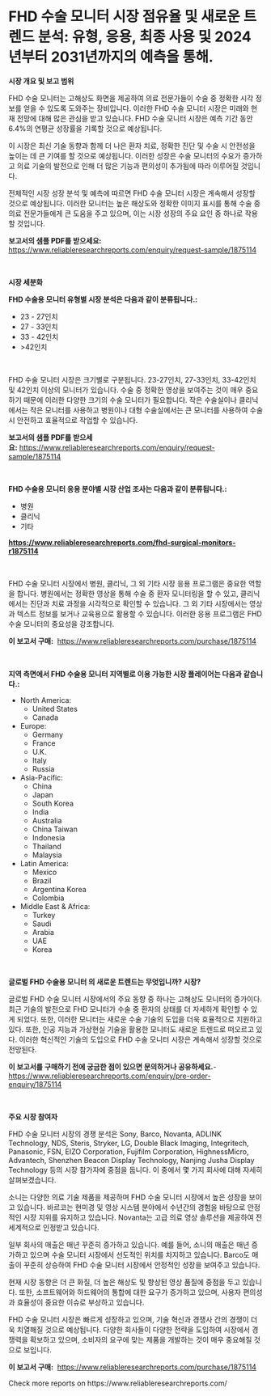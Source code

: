 <p><h1>FHD 수술 모니터 시장 점유율 및 새로운 트렌드 분석: 유형, 응용, 최종 사용 및 2024년부터 2031년까지의 예측을 통해.</h1></p><p><strong>시장 개요 및 보고 범위</strong></p>
<p><p>FHD 수술 모니터는 고해상도 화면을 제공하여 의료 전문가들이 수술 중 정확한 시각 정보를 얻을 수 있도록 도와주는 장비입니다. 이러한 FHD 수술 모니터 시장은 미래와 현재 전망에 대해 많은 관심을 받고 있습니다. FHD 수술 모니터 시장은 예측 기간 동안 6.4%의 연평균 성장률을 기록할 것으로 예상됩니다. </p><p>이 시장은 최신 기술 동향과 함께 더 나은 환자 치료, 정확한 진단 및 수술 시 안전성을 높이는 데 큰 기여를 할 것으로 예상됩니다. 이러한 성장은 수술 모니터의 수요가 증가하고 의료 기술의 발전으로 인해 더 많은 기능과 편의성이 추가됨에 따라 이루어질 것입니다.</p><p>전체적인 시장 성장 분석 및 예측에 따르면 FHD 수술 모니터 시장은 계속해서 성장할 것으로 예상됩니다. 이러한 모니터는 높은 해상도와 정확한 이미지 표시를 통해 수술 중 의료 전문가들에게 큰 도움을 주고 있으며, 이는 시장 성장의 주요 요인 중 하나로 작용할 것입니다.</p></p>
<p><strong>보고서의 샘플 PDF를 받으세요:</strong> <a href="https://www.reliableresearchreports.com/enquiry/request-sample/1875114">https://www.reliableresearchreports.com/enquiry/request-sample/1875114</a></p>
<p>&nbsp;</p>
<p><strong>시장 세분화</strong></p>
<p><strong>FHD 수술용 모니터 유형별 시장 분석은 다음과 같이 분류됩니다.:</strong></p>
<p><ul><li>23 - 27인치</li><li>27 - 33인치</li><li>33 - 42인치</li><li>>42인치</li></ul></p>
<p>&nbsp;</p>
<p><p>FHD 수술 모니터 시장은 크기별로 구분됩니다. 23-27인치, 27-33인치, 33-42인치 및 42인치 이상의 모니터가 있습니다. 수술 중 정확한 영상을 보여주는 것이 매우 중요하기 때문에 이러한 다양한 크기의 수술 모니터가 필요합니다. 작은 수술실이나 클리닉에서는 작은 모니터를 사용하고 병원이나 대형 수술실에서는 큰 모니터를 사용하여 수술 시 안전하고 효율적으로 작업할 수 있습니다.</p></p>
<p><strong>보고서의 샘플 PDF를 받으세요:</strong>&nbsp;<a href="https://www.reliableresearchreports.com/enquiry/request-sample/1875114">https://www.reliableresearchreports.com/enquiry/request-sample/1875114</a></p>
<p>&nbsp;</p>
<p><strong> FHD 수술용 모니터 응용 분야별 시장 산업 조사는 다음과 같이 분류됩니다.:</strong></p>
<p><ul><li>병원</li><li>클리닉</li><li>기타</li></ul></p>
<p><strong><a href="https://www.reliableresearchreports.com/fhd-surgical-monitors-r1875114">https://www.reliableresearchreports.com/fhd-surgical-monitors-r1875114</a></strong></p>
<p>&nbsp;</p>
<p><p>FHD 수술 모니터 시장에서 병원, 클리닉, 그 외 기타 시장 응용 프로그램은 중요한 역할을 합니다. 병원에서는 정확한 영상을 통해 수술 중 환자 모니터링을 할 수 있고, 클리닉에서는 진단과 치료 과정을 시각적으로 확인할 수 있습니다. 그 외 기타 시장에서는 영상과 텍스트 정보를 보거나 교육용으로 활용할 수 있습니다. 이러한 응용 프로그램은 FHD 수술 모니터의 중요성을 강조합니다.</p></p>
<p><strong>이 보고서 구매:</strong>&nbsp; <a href="https://www.reliableresearchreports.com/purchase/1875114">https://www.reliableresearchreports.com/purchase/1875114</a></p>
<p>&nbsp;</p>
<p><strong>지역 측면에서 FHD 수술용 모니터 지역별로 이용 가능한 시장 플레이어는 다음과 같습니다.:</strong></p>
<p><ul>
    <li>
        North America:
        <ul>
            <li>United States</li>
            <li>Canada</li>
        </ul>
    </li>
    <li>
        Europe:
        <ul>
            <li>Germany</li>
            <li>France</li>
            <li>U.K.</li>
            <li>Italy</li>
            <li>Russia</li>
        </ul>
    </li>
    <li>
        Asia-Pacific:
        <ul>
            <li>China</li>
            <li>Japan</li>
            <li>South Korea</li>
            <li>India</li>
            <li>Australia</li>
            <li>China Taiwan</li>
            <li>Indonesia</li>
            <li>Thailand</li>
            <li>Malaysia</li>
        </ul>
    </li>
    <li>
        Latin America:
        <ul>
            <li>Mexico</li>
            <li>Brazil</li>
            <li>Argentina Korea</li>
            <li>Colombia</li>
        </ul>
    </li>
    <li>
        Middle East & Africa:
        <ul>
            <li>Turkey</li>
            <li>Saudi</li>
            <li>Arabia</li>
            <li>UAE</li>
            <li>Korea</li>
        </ul>
    </li>
    </ul></p>
<p>&nbsp;</p>
<p><strong>글로벌 FHD 수술용 모니터 의 새로운 트렌드는 무엇입니까? 시장?</strong></p>
<p><p>글로벌 FHD 수술 모니터 시장에서의 주요 동향 중 하나는 고해상도 모니터의 증가이다. 최근 기술의 발전으로 FHD 모니터가 수술 중 환자의 상태를 더 자세하게 확인할 수 있게 되었다. 또한, 이러한 모니터는 새로운 수술 기술의 도입을 더욱 효율적으로 지원하고 있다. 또한, 인공 지능과 가상현실 기술을 활용한 모니터도 새로운 트렌드로 떠오르고 있다. 이러한 혁신적인 기술의 도입으로 FHD 수술 모니터 시장은 계속해서 성장할 것으로 전망된다.</p></p>
<p><strong>이 보고서를 구매하기 전에 궁금한 점이 있으면 문의하거나 공유하세요.</strong>- <a href="https://www.reliableresearchreports.com/enquiry/pre-order-enquiry/1875114">https://www.reliableresearchreports.com/enquiry/pre-order-enquiry/1875114</a></p>
<p>&nbsp;</p>
<p><strong>주요 시장 참여자</strong></p>
<p><p>FHD 수술 모니터 시장의 경쟁 분석은 Sony, Barco, Novanta, ADLINK Technology, NDS, Steris, Stryker, LG, Double Black Imaging, Integritech, Panasonic, FSN, EIZO Corporation, Fujifilm Corporation, HighnessMicro, Advantech, Shenzhen Beacon Display Technology, Nanjing Jusha Display Technology 등의 시장 참가자에 중점을 둡니다. 이 중에서 몇 가지 회사에 대해 자세히 살펴보겠습니다.</p><p>소니는 다양한 의료 기술 제품을 제공하며 FHD 수술 모니터 시장에서 높은 성장을 보이고 있습니다. 바르코는 현미경 및 영상 시스템 분야에서 수년간의 경험을 바탕으로 안정적인 시장 지위를 유지하고 있습니다. Novanta는 고급 의료 영상 솔루션을 제공하여 전 세계적으로 인정받고 있습니다.</p><p>일부 회사의 매출은 매년 꾸준히 증가하고 있습니다. 예를 들어, 소니의 매출은 매년 증가하고 있으며 수술 모니터 시장에서 선도적인 위치를 차지하고 있습니다. Barco도 매출이 꾸준히 상승하여 FHD 수술 모니터 시장에서 안정적인 성장을 보여주고 있습니다.</p><p>현재 시장 동향은 더 큰 화질, 더 높은 해상도 및 향상된 영상 품질에 중점을 두고 있습니다. 또한, 소프트웨어와 하드웨어의 통합에 대한 요구가 증가하고 있으며, 사용자 편의성과 효율성이 중요한 이슈로 부상하고 있습니다.</p><p>FHD 수술 모니터 시장은 빠르게 성장하고 있으며, 기술 혁신과 경쟁사 간의 경쟁이 더욱 치열해질 것으로 예상됩니다. 다양한 회사들이 다양한 전략을 도입하여 시장에서 경쟁력을 확보하고 있으며, 소비자의 요구에 맞는 제품을 개발하는 것이 매우 중요해질 것으로 보입니다.</p></p>
<p><strong>이 보고서 구매:</strong>&nbsp;&nbsp;<a href="https://www.reliableresearchreports.com/purchase/1875114">https://www.reliableresearchreports.com/purchase/1875114</a></p>
<p>Check more reports on https://www.reliableresearchreports.com/</p>